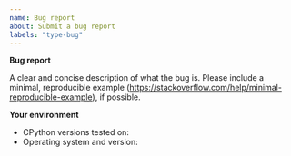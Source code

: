 ```yaml
---
name: Bug report
about: Submit a bug report
labels: "type-bug"
---
```


<!--
  If you're new to Python and you're not sure whether what you're experiencing is a bug, the CPython issue tracker is not
  the right place to seek help. Please consider one of the following options instead:

  - reading the Python tutorial: https://docs.python.org/3/tutorial/
  - posting in the "Users" category on discuss.python.org: https://discuss.python.org/c/users/7
  - emailing the Python-list mailing list: https://mail.python.org/mailman/listinfo/python-list
  - searching our issue tracker (https://github.com/python/cpython/issues) to see if
    your problem has already been reported
-->

**Bug report**

A clear and concise description of what the bug is.
Please include a minimal, reproducible example (https://stackoverflow.com/help/minimal-reproducible-example), if possible.

**Your environment**

<!-- Include as many relevant details about the environment you experienced the bug in -->

- CPython versions tested on:
- Operating system and version:

<!--
You can freely edit this text, please remove all the lines
you believe are unnecessary.
-->
